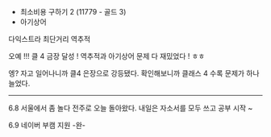 - 최소비용 구하기 2 (11779 - 골드 3)
- 아기상어

다익스트라 최단거리 역추적 

오예 !!! 클 4 금장 달성 !
역추적과 아기상어 문제 다 재밌었다 ! ㅎㅎ

엥? 자고 일어나니까 클4 은장으로 강등됐다.
확인해보니까 클래스 4 수록 문제가 하나 늘었다.


- - -

6.8 서울에서 좀 놀다 전주로 오늘 돌아왔다. 내일은 자소서를 모두 쓰고 공부 시작 ~


6.9 네이버 부캠 지원 -완-


